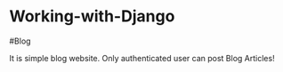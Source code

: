 # Working-with-Django

#Blog 

It is simple blog website.
Only authenticated user can post Blog Articles!
